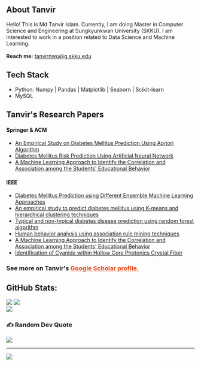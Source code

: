 ## About Tanvir
Hello! This is Md Tanvir Islam. Currently, I am doing Master in Computer Science and Engineering at Sungkyunkwan University (SKKU). I am interested to work in a position related to Data Science and Machine Learning.<br><br><b>Reach me:</b> tanvirnwu@g.skku.edu

## Tech Stack
<ul>
  <li>Python: Numpy | Pandas | Matplotlib | Seaborn | Scikit-learn</li>
  <li>MySQL</li>
</ul>

## Tanvir's Research Papers

#### Springer & ACM
<ul>
  <li><a href="https://link.springer.com/chapter/10.1007/978-981-15-5148-2_48">An Empirical Study on Diabetes Mellitus Prediction Using Apriori Algorithm</a></li>
  <li><a href="https://link.springer.com/chapter/10.1007/978-981-15-3607-6_7">Diabetes Mellitus Risk Prediction Using Artificial Neural Network</a></li>
  <li><a href="https://dl.acm.org/doi/10.1145/3377049.3377130">A Machine Learning Approach to Identify the Correlation and Association among the Students' Educational Behavior</a></li>
</ul>

#### IEEE
<ul>
  <li><a href="https://ieeexplore.ieee.org/document/9225551">Diabetes Mellitus Prediction using Different Ensemble Machine Learning Approaches</a></li>
  <li><a href="https://ieeexplore.ieee.org/document/8944552">An empirical study to predict diabetes mellitus using K-means and hierarchical clustering techniques</a></li>
  <li><a href="https://ieeexplore.ieee.org/document/9225430">Typical and non-typical diabetes disease prediction using random forest algorithm</a></li>
  <li><a href="https://ieeexplore.ieee.org/document/9225662">Human behavior analysis using association rule mining techniques</a></li>
  <li><a href="https://dl.acm.org/doi/10.1145/3377049.3377130">A Machine Learning Approach to Identify the Correlation and Association among the Students' Educational Behavior</a></li>
  <li><a href="https://ieeexplore.ieee.org/document/8944499">Identification of Cyanide within Hollow Core Photonics Crystal Fiber</a></li>
</ul>

### See more on Tanvir's <a href="https://scholar.google.com/citations?user=UvINe-sAAAAJ&hl=en&authuser=1" style="color: #E54818;">Google Scholar profile.</a></br>




## GitHub Stats:
![](https://github-readme-stats.vercel.app/api?username=tanvirnwu&theme=dark&hide_border=false&include_all_commits=true&count_private=true)
![](https://github-readme-streak-stats.herokuapp.com/?user=tanvirnwu&theme=dark&hide_border=false)<br/>
![](https://github-readme-stats.vercel.app/api/top-langs/?username=tanvirnwu&theme=dark&hide_border=false&include_all_commits=true&count_private=true&layout=compact)

### ✍️ Random Dev Quote
![](https://quotes-github-readme.vercel.app/api?type=horizontal&theme=dark)

---
[![](https://visitcount.itsvg.in/api?id=tanvirnwu&icon=0&color=0)](https://visitcount.itsvg.in)

<!-- Proudly created with GPRM ( https://gprm.itsvg.in ) -->

